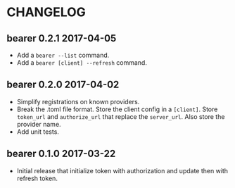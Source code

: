 # CHANGELOG

## bearer 0.2.1 2017-04-05

 * Add a `bearer --list` command.
 * Add a `bearer [client] --refresh` command.

## bearer 0.2.0 2017-04-02

 * Simplify registrations on known providers.
 * Break the .toml file format. Store the client config in a `[client]`. Store
   `token_url` and `authorize_url` that replace the `server_url`. Also store
   the provider name.
 * Add unit tests.

## bearer 0.1.0 2017-03-22

 * Initial release that initialize token with authorization and update then with refresh token.

